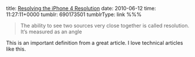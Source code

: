 title: [Resolving the iPhone 4 Resolution](http://blogs.discovermagazine.com/badastronomy/2010/06/10/resolving-the-iphone-resolution/)
date: 2010-06-12
time: 11:27:11+0000
tumblr: 690173501
tumblrType: link
%%%

> The ability to see two sources very close together is called resolution. It’s measured as an angle

This is an important definition from a great article. I love technical articles like this.
